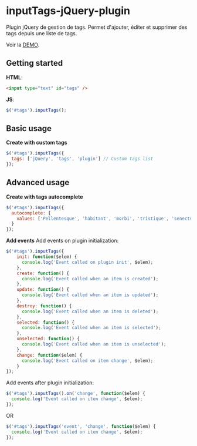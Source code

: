 # inputTags-jQuery-plugin

Plugin jQuery de gestion de tags.
Permet d'ajouter, éditer et supprimer des tags depuis une liste de tags.

Voir la [DEMO](http://codepen.io/betaweb/pen/PqdbMO/).

## Getting started

**HTML**:

```html
<input type="text" id="tags" />
```

**JS**:
```js
$('#tags').inputTags();
```


## Basic usage

**Create with custom tags**
```js
$('#tags').inputTags({
  tags: ['jQuery', 'tags', 'plugin'] // Custom tags list
});
```

## Advanced usage

**Create with tags autocomplete**
```js
$('#tags').inputTags({
  autocomplete: {
    values: ['Pellentesque', 'habitant', 'morbi', 'tristique', 'senectus'] // autocomplete list
  }
});
```

**Add events**
Add events on plugin initialization:
```js
$('#tags').inputTags({
    init: function($elem) {
      console.log('Event called on plugin init', $elem);
    },
    create: function() {
      console.log('Event called when an item is created');
    },
    update: function() {
      console.log('Event called when an item is updated');
    },
    destroy: function() {
      console.log('Event called when an item is deleted');
    },
    selected: function() {
      console.log('Event called when an item is selected');
    },
    unselected: function() {
      console.log('Event called when an item is unselected');
    },
    change: function($elem) {
      console.log('Event called on item change', $elem);
    }
});
```

Add events after plugin initialization:
```js
$('#tags').inputTags().on('change', function($elem) {
  console.log('Event called on item change', $elem);
});
```
OR
```js
$('#tags').inputTags('event', 'change', function($elem) {
  console.log('Event called on item change', $elem);
});
```
